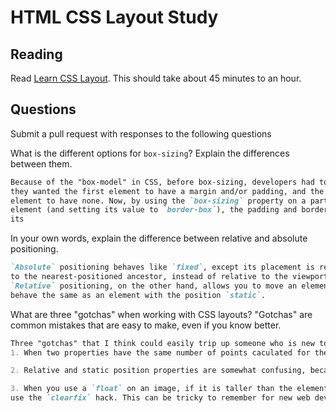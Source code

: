 # HTML CSS Layout Study

## Reading

Read [Learn CSS Layout](http://learnlayout.com). This should take about 45
 minutes to an hour.

## Questions

Submit a pull request with responses to the following questions

What is the different options for `box-sizing`? Explain the differences between
 them.

```md
Because of the "box-model" in CSS, before box-sizing, developers had to use math if they wanted to make sure the width of two different elements was identical if
they wanted the first element to have a margin and/or padding, and the second
element to have none. Now, by using the `box-sizing` property on a particular
element (and setting its value to `border-box`), the padding and border of the element no longer increase the width of the element. No math needed!
its
```

In your own words, explain the difference between relative and absolute
 positioning.

```md
`Absolute` positioning behaves like `fixed`, except its placement is relative
to the nearest-positioned ancestor, instead of relative to the viewport.
`Relative` positioning, on the other hand, allows you to move an element by setting other properties like `top`, `right`, `bottom`, and `left`. However, if you do not add extra properties to a relatively-positioned element, it will
behave the same as an element with the position `static`.
```

What are three "gotchas" when working with CSS layouts? "Gotchas" are common
 mistakes that are easy to make, even if you know better.

```md
Three "gotchas" that I think could easily trip up someone who is new to CSS are...
1. When two properties have the same number of points caculated for their specificities, the CSS rules that come `later` (ie, lower down) in the file will essentially overwrite the earlier rules. This is because of the CASCADING part of CSS, meaning that browsers read style from top to bottom, so earlier CSS style rules will be overwritten by later ones with equal specificity. This could be very frustrating, and the reason why a particular style you wrote in your code is not "showing up" when you render the file in a browser.

2. Relative and static position properties are somewhat confusing, because unless you add additional properties (left, top, etc.) to relative positioning, the element it's applied to will behave the same way as if the element was positioned statically.

3. When you use a `float` on an image, if it is taller than the element containing it, it will "spill out" of its container. In order to avoid this, you have to
use the `clearfix` hack. This can be tricky to remember for new web developers.

```
